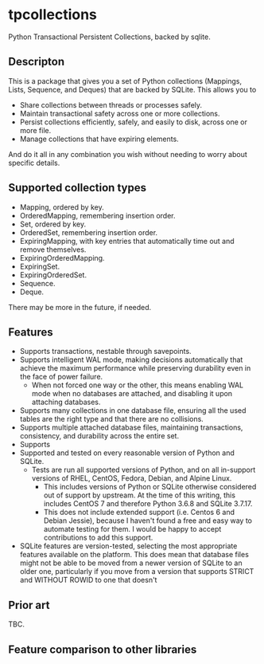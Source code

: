 # tpcollections

Python Transactional Persistent Collections, backed by sqlite.

## Descripton

This is a package that gives you a set of Python collections (Mappings, Lists,
Sequence, and Deques) that are backed by SQLite.  This allows you to 

* Share collections between threads or processes safely.
* Maintain transactional safety across one or more collections.
* Persist collections efficiently, safely, and easily to disk, across one or
  more file.
* Manage collections that have expiring elements.

And do it all in any combination you wish without needing to worry about
specific details.

## Supported collection types

* Mapping, ordered by key.
* OrderedMapping, remembering insertion order.
* Set, ordered by key.
* OrderedSet, remembering insertion order.
* ExpiringMapping, with key entries that automatically time out and remove themselves.
* ExpiringOrderedMapping.
* ExpiringSet.
* ExpiringOrderedSet.
* Sequence.
* Deque.

There may be more in the future, if needed.

## Features

* Supports transactions, nestable through savepoints.
* Supports intelligent WAL mode, making decisions automatically that achieve
  the maximum performance while preserving durability even in the face of power
  failure.
  * When not forced one way or the other, this means enabling WAL mode when no
    databases are attached, and disabling it upon attaching databases.
* Supports many collections in one database file, ensuring all the used tables
  are the right type and that there are no collisions.
* Supports multiple attached database files, maintaining transactions,
  consistency, and durability across the entire set.
* Supports 
* Supported and tested on every reasonable version of Python and SQLite.
  * Tests are run all supported versions of Python, and on all in-support
    versions of RHEL, CentOS, Fedora, Debian, and Alpine Linux.
    * This includes versions of Python or SQLite otherwise considered out of
      support by upstream.  At the time of this writing, this includes CentOS 7
      and therefore Python 3.6.8 and SQLite 3.7.17.
    * This does not include extended support (i.e. Centos 6 and Debian Jessie),
      because I haven't found a free and easy way to automate testing for them.
      I would be happy to accept contributions to add this support.
* SQLite features are version-tested, selecting the most appropriate features
  available on the platform.  This does mean that database files might not be
  able to be moved from a newer version of SQLite to an older one, particularly
  if you move from a version that supports STRICT and WITHOUT ROWID to one that
  doesn't

## Prior art

TBC.

## Feature comparison to other libraries
